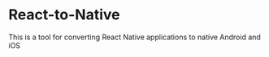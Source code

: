 # React-to-Native
This is a tool for converting React Native applications to native Android and iOS
